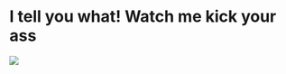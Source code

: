 # I tell you what! Watch me kick your ass

![](https://github.com/Your_Repository_Name/Your_GIF_Name.gif)

